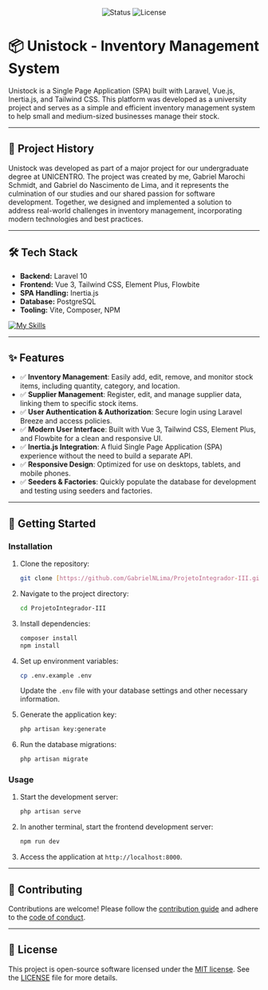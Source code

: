 <p align="center">
  <img src="https://img.shields.io/badge/Status-Completed-blue?style=flat-square" alt="Status"/>
  <img src="https://img.shields.io/github/license/GabrielNLima/ProjetoIntegrador-III?style=flat-square&color=blue" alt="License"/>
</p>

# 📦 Unistock - Inventory Management System

Unistock is a Single Page Application (SPA) built with Laravel, Vue.js, Inertia.js, and Tailwind CSS. This platform was developed as a university project and serves as a simple and efficient inventory management system to help small and medium-sized businesses manage their stock.

---

## 📜 Project History

Unistock was developed as part of a major project for our undergraduate degree at UNICENTRO. The project was created by me, Gabriel Marochi Schmidt, and Gabriel do Nascimento de Lima, and it represents the culmination of our studies and our shared passion for software development. Together, we designed and implemented a solution to address real-world challenges in inventory management, incorporating modern technologies and best practices.

---

## 🛠️ Tech Stack

- **Backend:** Laravel 10
- **Frontend:** Vue 3, Tailwind CSS, Element Plus, Flowbite
- **SPA Handling:** Inertia.js
- **Database:** PostgreSQL
- **Tooling:** Vite, Composer, NPM

[![My Skills](https://skillicons.dev/icons?i=laravel,php,vue,js,tailwind,postgres,vite,npm)](https://skillicons.dev)


---

## ✨ Features

- ✅ **Inventory Management**: Easily add, edit, remove, and monitor stock items, including quantity, category, and location.
- ✅ **Supplier Management**: Register, edit, and manage supplier data, linking them to specific stock items.
- ✅ **User Authentication & Authorization**: Secure login using Laravel Breeze and access policies.
- ✅ **Modern User Interface**: Built with Vue 3, Tailwind CSS, Element Plus, and Flowbite for a clean and responsive UI.
- ✅ **Inertia.js Integration**: A fluid Single Page Application (SPA) experience without the need to build a separate API.
- ✅ **Responsive Design**: Optimized for use on desktops, tablets, and mobile phones.
- ✅ **Seeders & Factories**: Quickly populate the database for development and testing using seeders and factories.

---

## 🚀 Getting Started

### Installation

1.  Clone the repository:
    ```bash
    git clone [https://github.com/GabrielNLima/ProjetoIntegrador-III.git](https://github.com/GabrielNLima/ProjetoIntegrador-III.git)
    ```
2.  Navigate to the project directory:
    ```bash
    cd ProjetoIntegrador-III
    ```
3.  Install dependencies:
    ```bash
    composer install
    npm install
    ```
4.  Set up environment variables:
    ```bash
    cp .env.example .env
    ```
    Update the `.env` file with your database settings and other necessary information.

5.  Generate the application key:
    ```bash
    php artisan key:generate
    ```
6.  Run the database migrations:
    ```bash
    php artisan migrate
    ```

### Usage

1.  Start the development server:
    
    ```bash
    php artisan serve
    ```
2.  In another terminal, start the frontend development server:
    
    ```bash
    npm run dev
    ```
3.  Access the application at `http://localhost:8000`.

---

## 🤝 Contributing

Contributions are welcome! Please follow the [contribution guide](https://laravel.com/docs/contributions) and adhere to the [code of conduct](https://laravel.com/docs/contributions#code-of-conduct).

---

## 📄 License

This project is open-source software licensed under the [MIT license](https://opensource.org/licenses/MIT). See the [LICENSE](LICENSE) file for more details.
